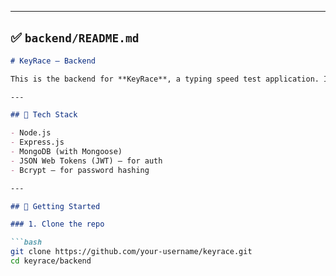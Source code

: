 
---

## ✅ `backend/README.md`

```markdown
# KeyRace – Backend

This is the backend for **KeyRace**, a typing speed test application. It provides APIs for user authentication, leaderboard data, and test history (optional).

---

## 🔧 Tech Stack

- Node.js
- Express.js
- MongoDB (with Mongoose)
- JSON Web Tokens (JWT) – for auth
- Bcrypt – for password hashing

---

## 🚀 Getting Started

### 1. Clone the repo

```bash
git clone https://github.com/your-username/keyrace.git
cd keyrace/backend
